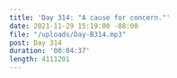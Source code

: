 ```yaml
---
title: 'Day 314: "A cause for concern."'
date: 2021-11-29 15:19:00 -08:00
file: "/uploads/Day-B314.mp3"
post: Day 314
duration: '00:04:37'
length: 4111201
---
```


